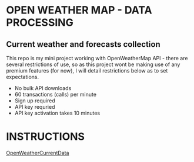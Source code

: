# OPEN WEATHER MAP - DATA PROCESSING 


## Current weather and forecasts collection

This repo is my mini project working with OpenWeatherMap API - there are several restrictions of use, so as this project wont be making use of any premium features (for now), I will detail restrictions below as to set expectations.


* No bulk API downloads
* 60 transactions (calls) per minute
* Sign up required
* API key requried 
* API key activation takes 10 minutes 


# INSTRUCTIONS 

[OpenWeatherCurrentData](https://openweathermap.org/current)